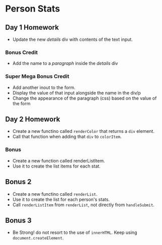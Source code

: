 # Person Stats

## Day 1 Homework

* Update the new _details_ div with contents of the text input.

### Bonus Credit

* Add the name to a _paragraph_ inside the _details_ div

### Super Mega Bonus Credit

* Add another inout to the form.
* Display the value of that input alongside the name in the div/p
* Change the appearance of the paragraph (css) based on the value of the form

## Day 2 Homework

* Create a new functino called `renderColor` that returns a `div` element.
* Call that function when adding that `div` to `colorItem`.

### Bonus

* Create a new function called renderListItem.
* Use it to create the list items for each stat.

## Bonus 2

* Create a new functino called `renderList`.
* Use it to create the list for each person's stats.
* Call `renderListItem` from `renderList`, not directly from `handleSubmit`.

## Bonus 3

* Be Strong! do not resort to the use of `innerHTML`. Keep using `document.createElement`.